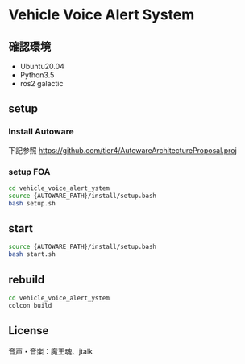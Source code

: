 # Vehicle Voice Alert System

## 確認環境

- Ubuntu20.04
- Python3.5
- ros2 galactic

## setup

### Install Autoware

下記参照
<https://github.com/tier4/AutowareArchitectureProposal.proj>

### setup FOA

```bash
cd vehicle_voice_alert_ystem
source {AUTOWARE_PATH}/install/setup.bash
bash setup.sh
```

## start

```bash
source {AUTOWARE_PATH}/install/setup.bash
bash start.sh
```

## rebuild

```bash
cd vehicle_voice_alert_ystem
colcon build
```

## License

音声・音楽：魔王魂、jtalk
